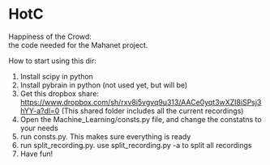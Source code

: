 # HotC  
Happiness of the Crowd:  
the code needed for the Mahanet project.  

How to start using this dir:  
1. Install scipy in python  
2. Install pybrain in python (not used yet, but will be)  
3. Get this dropbox share: https://www.dropbox.com/sh/rxv8i5vgvq9u313/AACe0yqt3wXZI8iSPsj3hYY-a?dl=0 (This shared folder includes all the current recordings)  
4. Open the Machine_Learning/consts.py file, and change the constatns to your needs  
5. run consts.py. This makes sure everything is ready  
6. run split_recording.py. use split_recording.py -a to split all recordings  
7. Have fun!  

